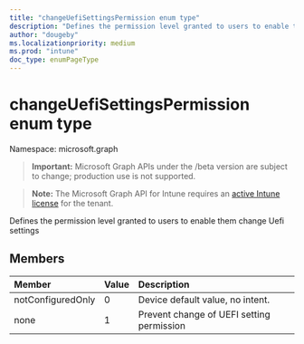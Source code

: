 ```yaml
---
title: "changeUefiSettingsPermission enum type"
description: "Defines the permission level granted to users to enable them change Uefi settings"
author: "dougeby"
ms.localizationpriority: medium
ms.prod: "intune"
doc_type: enumPageType
---
```


# changeUefiSettingsPermission enum type

Namespace: microsoft.graph

> **Important:** Microsoft Graph APIs under the /beta version are subject to change; production use is not supported.

> **Note:** The Microsoft Graph API for Intune requires an [active Intune license](https://go.microsoft.com/fwlink/?linkid=839381) for the tenant.

Defines the permission level granted to users to enable them change Uefi settings

## Members
|Member|Value|Description|
|:---|:---|:---|
|notConfiguredOnly|0|Device default value, no intent.|
|none|1|Prevent change of UEFI setting permission|




